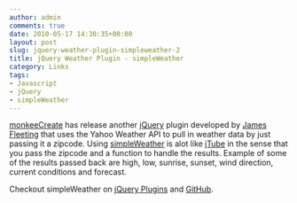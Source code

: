 ```yaml
---
author: admin
comments: true
date: 2010-05-17 14:30:35+00:00
layout: post
slug: jquery-weather-plugin-simpleweather-2
title: jQuery Weather Plugin - simpleWeather
category: Links
tags:
- Javascript
- jQuery
- simpleWeather
---
```


[monkeeCreate](http://monkeecreate.com/) has release another [jQuery](http://jquery.com/) plugin developed by [James Fleeting](http://paperkilledrock.com/) that uses the Yahoo Weather API to pull in weather data by just passing it a zipcode. Using [simpleWeather](http://simpleweather.monkeecreate.com/) is alot like [jTube](http://jtube.monkeecreate.com/) in the sense that you pass the zipcode and a function to handle the results. Example of some of the results passed back are high, low, sunrise, sunset, wind direction, current conditions and forecast.

Checkout simpleWeather on [jQuery Plugins](http://plugins.jquery.com/project/simpleWeather) and [GitHub](http://github.com/monkeecreate/jquery.simpleWeather).
